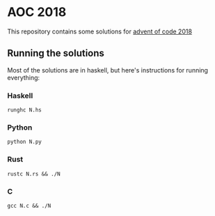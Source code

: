 # AOC 2018

This repository contains some solutions for [advent of code 2018](http://adventofcode.com/2018)

## Running the solutions

Most of the solutions are in haskell, but here's instructions for running
everything:

### Haskell
```
runghc N.hs
```

### Python
```
python N.py
```

### Rust
```
rustc N.rs && ./N
```

### C
```
gcc N.c && ./N
```
